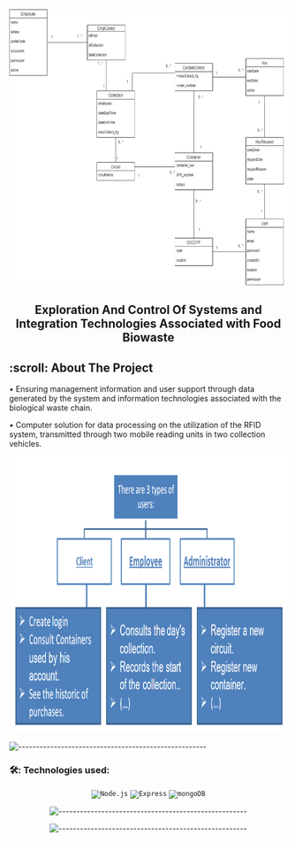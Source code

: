 <p align="center"> 
  <img src="image/classDiagram.png" alt="Class Diagram" width="635px" height="500px">
</p>
<h2 align="center">  Exploration And Control Of Systems and Integration Technologies Associated with Food Biowaste  </h2>

<h2 id="table-of-contents"> :scroll:  About The Project</h2>
<p>• Ensuring management information and user support through data generated by the system and information technologies associated with the biological waste chain.</p>
<p>• Computer solution for data processing on the utilization of the RFID system, transmitted through two mobile reading units in two collection vehicles.</p>
<p align="center"> 
  <img src="image/Users Analysis.png" alt="Class Diagram" width="635px" height="500px">
</p>

![-----------------------------------------------------](https://raw.githubusercontent.com/andreasbm/readme/master/assets/lines/rainbow.png)

<h3 id="about-the-project"> 🛠️: Technologies used: </h3>
<div align="center">
<div align="center">
	<code><img width="50" src="https://user-images.githubusercontent.com/25181517/183568594-85e280a7-0d7e-4d1a-9028-c8c2209e073c.png" alt="Node.js" title="Node.js"/></code>
	<code><img width="50" src="https://user-images.githubusercontent.com/25181517/183859966-a3462d8d-1bc7-4880-b353-e2cbed900ed6.png" alt="Express" title="Express"/></code>
	<code><img width="50" src="https://user-images.githubusercontent.com/25181517/182884177-d48a8579-2cd0-447a-b9a6-ffc7cb02560e.png" alt="mongoDB" title="mongoDB"/></code>
</div>


![-----------------------------------------------------](https://raw.githubusercontent.com/andreasbm/readme/master/assets/lines/rainbow.png)


![-----------------------------------------------------](https://raw.githubusercontent.com/andreasbm/readme/master/assets/lines/rainbow.png)
